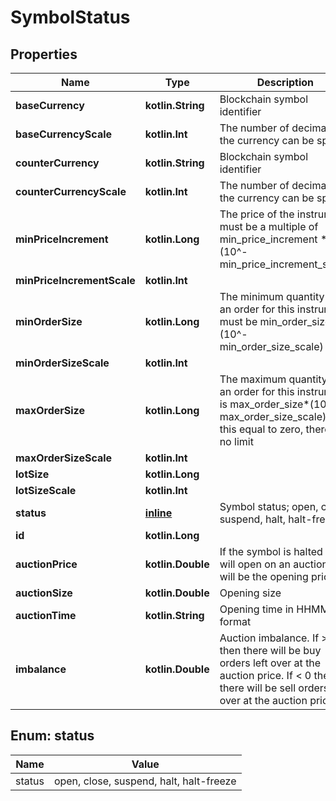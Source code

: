 
# SymbolStatus

## Properties
Name | Type | Description | Notes
------------ | ------------- | ------------- | -------------
**baseCurrency** | **kotlin.String** | Blockchain symbol identifier |  [optional]
**baseCurrencyScale** | **kotlin.Int** | The number of decimals the currency can be split in |  [optional]
**counterCurrency** | **kotlin.String** | Blockchain symbol identifier |  [optional]
**counterCurrencyScale** | **kotlin.Int** | The number of decimals the currency can be split in |  [optional]
**minPriceIncrement** | **kotlin.Long** | The price of the instrument must be a multiple of min_price_increment * (10^-min_price_increment_scale) |  [optional]
**minPriceIncrementScale** | **kotlin.Int** |  |  [optional]
**minOrderSize** | **kotlin.Long** | The minimum quantity for an order for this instrument must be min_order_size*(10^-min_order_size_scale) |  [optional]
**minOrderSizeScale** | **kotlin.Int** |  |  [optional]
**maxOrderSize** | **kotlin.Long** | The maximum quantity for an order for this instrument is max_order_size*(10^-max_order_size_scale). If this equal to zero, there is no limit |  [optional]
**maxOrderSizeScale** | **kotlin.Int** |  |  [optional]
**lotSize** | **kotlin.Long** |  |  [optional]
**lotSizeScale** | **kotlin.Int** |  |  [optional]
**status** | [**inline**](#StatusEnum) | Symbol status; open, close, suspend, halt, halt-freeze. |  [optional]
**id** | **kotlin.Long** |  |  [optional]
**auctionPrice** | **kotlin.Double** | If the symbol is halted and will open on an auction, this will be the opening price. |  [optional]
**auctionSize** | **kotlin.Double** | Opening size |  [optional]
**auctionTime** | **kotlin.String** | Opening time in HHMM format |  [optional]
**imbalance** | **kotlin.Double** | Auction imbalance. If &gt; 0 then there will be buy orders left over at the auction price. If &lt; 0 then there will be sell orders left over at the auction price. |  [optional]


<a name="StatusEnum"></a>
## Enum: status
Name | Value
---- | -----
status | open, close, suspend, halt, halt-freeze



